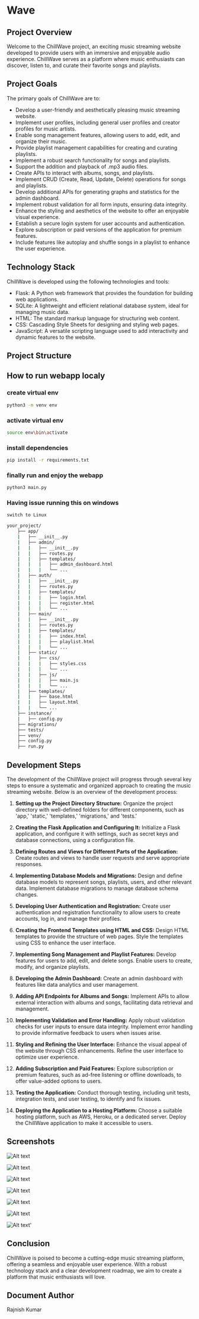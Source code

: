# Wave

## Project Overview

Welcome to the ChillWave project, an exciting music streaming website developed to provide users with an immersive and enjoyable audio experience. ChillWave serves as a platform where music enthusiasts can discover, listen to, and curate their favorite songs and playlists.

## Project Goals

The primary goals of ChillWave are to:
- Develop a user-friendly and aesthetically pleasing music streaming website.
- Implement user profiles, including general user profiles and creator profiles for music artists.
- Enable song management features, allowing users to add, edit, and organize their music.
- Provide playlist management capabilities for creating and curating playlists.
- Implement a robust search functionality for songs and playlists.
- Support the addition and playback of .mp3 audio files.
- Create APIs to interact with albums, songs, and playlists.
- Implement CRUD (Create, Read, Update, Delete) operations for songs and playlists.
- Develop additional APIs for generating graphs and statistics for the admin dashboard.
- Implement robust validation for all form inputs, ensuring data integrity.
- Enhance the styling and aesthetics of the website to offer an enjoyable visual experience.
- Establish a secure login system for user accounts and authentication.
- Explore subscription or paid versions of the application for premium features.
- Include features like autoplay and shuffle songs in a playlist to enhance the user experience.

## Technology Stack

ChillWave is developed using the following technologies and tools:
- Flask: A Python web framework that provides the foundation for building web applications.
- SQLite: A lightweight and efficient relational database system, ideal for managing music data.
- HTML: The standard markup language for structuring web content.
- CSS: Cascading Style Sheets for designing and styling web pages.
- JavaScript: A versatile scripting language used to add interactivity and dynamic features to the website.

## Project Structure

## How to run webapp localy

### create virtual env
```bash
python3 -m venv env
```
### activate virtual env

```bash
source env\bin\activate
```
### install dependencies
```bash
pip install -r requirements.txt
```

### finally run and enjoy the webapp
```bash
python3 main.py
```
### Having issue running this on windows
```bash
switch to Linux 
```

```bash
your_project/
    ├── app/
    |   ├── __init__.py
    |   ├── admin/
    |   |   ├── __init__.py
    |   |   ├── routes.py
    |   |   ├── templates/
    |   |   |   ├── admin_dashboard.html
    |   |   |   └── ...
    |   ├── auth/
    |   |   ├── __init__.py
    |   |   ├── routes.py
    |   |   ├── templates/
    |   |   |   ├── login.html
    |   |   |   ├── register.html
    |   |   |   └── ...
    |   ├── main/
    |   |   ├── __init__.py
    |   |   ├── routes.py
    |   |   ├── templates/
    |   |   |   ├── index.html
    |   |   |   ├── playlist.html
    |   |   |   └── ...
    |   ├── static/
    |   |   ├── css/
    |   |   |   ├── styles.css
    |   |   |   └── ...
    |   |   ├── js/
    |   |   |   ├── main.js
    |   |   |   └── ...
    |   ├── templates/
    |   |   ├── base.html
    |   |   ├── layout.html
    |   |   └── ...
    ├── instance/
    |   ├── config.py
    ├── migrations/
    ├── tests/
    ├── venv/
    ├── config.py
    ├── run.py
```


## Development Steps

The development of the ChillWave project will progress through several key steps to ensure a systematic and organized approach to creating the music streaming website. Below is an overview of the development process:

1. **Setting up the Project Directory Structure:** Organize the project directory with well-defined folders for different components, such as 'app,' 'static,' 'templates,' 'migrations,' and 'tests.'

2. **Creating the Flask Application and Configuring It:** Initialize a Flask application, and configure it with settings, such as secret keys and database connections, using a configuration file.

3. **Defining Routes and Views for Different Parts of the Application:** Create routes and views to handle user requests and serve appropriate responses.

4. **Implementing Database Models and Migrations:** Design and define database models to represent songs, playlists, users, and other relevant data. Implement database migrations to manage database schema changes.

5. **Developing User Authentication and Registration:** Create user authentication and registration functionality to allow users to create accounts, log in, and manage their profiles.

6. **Creating the Frontend Templates using HTML and CSS:** Design HTML templates to provide the structure of web pages. Style the templates using CSS to enhance the user interface.

7. **Implementing Song Management and Playlist Features:** Develop features for users to add, edit, and delete songs. Enable users to create, modify, and organize playlists.

8. **Developing the Admin Dashboard:** Create an admin dashboard with features like data analytics and user management.

9. **Adding API Endpoints for Albums and Songs:** Implement APIs to allow external interaction with albums and songs, facilitating data retrieval and management.

10. **Implementing Validation and Error Handling:** Apply robust validation checks for user inputs to ensure data integrity. Implement error handling to provide informative feedback to users when issues arise.

11. **Styling and Refining the User Interface:** Enhance the visual appeal of the website through CSS enhancements. Refine the user interface to optimize user experience.

12. **Adding Subscription and Paid Features:** Explore subscription or premium features, such as ad-free listening or offline downloads, to offer value-added options to users.

13. **Testing the Application:** Conduct thorough testing, including unit tests, integration tests, and user testing, to identify and fix issues.

14. **Deploying the Application to a Hosting Platform:** Choose a suitable hosting platform, such as AWS, Heroku, or a dedicated server. Deploy the ChillWave application to make it accessible to users.

## Screenshots 

![Alt text](https://github.com/0rajnishk/Music-Player-MAD-I/blob/main/ss/Untitled.png "Login page")

![Alt text](https://github.com/0rajnishk/Music-Player-MAD-I/blob/main/ss/Untitled1.png "Login page")

![Alt text](https://github.com/0rajnishk/Music-Player-MAD-I/blob/main/ss/Untitled2.png "Login page")

![Alt text](https://github.com/0rajnishk/Music-Player-MAD-I/blob/main/ss/Untitled3.png "Login page")

![Alt text](https://github.com/0rajnishk/Music-Player-MAD-I/blob/main/ss/Untitled4.png "Login page")


![Alt text](https://github.com/0rajnishk/Music-Player-MAD-I/blob/main/ss/Untitled5.png "Login page")


![Alt text](https://github.com/0rajnishk/Music-Player-MAD-I/blob/main/ss/Untitled6.png "Login page")'


## Conclusion

ChillWave is poised to become a cutting-edge music streaming platform, offering a seamless and enjoyable user experience. With a robust technology stack and a clear development roadmap, we aim to create a platform that music enthusiasts will love.
<!---
## Appendix

 will be update ... 
additional information or resources related to the project, such as references, or diagrams.
## Project Timeline

Oct 2023 to Nov 2023
## Project Team (Optional)

Solo

## Version History (Optional)

1.0

## References

List any external resources, documentation, or tools you used during the project.
-->
## Document Author

Rajnish Kumar
